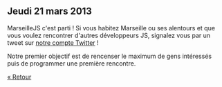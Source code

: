 ## Jeudi 21 mars 2013

MarseilleJS c'est parti ! Si vous habitez Marseille ou ses alentours et que
vous voulez rencontrer d'autres développeurs JS, signalez vous par un tweet sur
[notre compte Twitter](http://twitter.com/MarseilleJS") !

Notre premier objectif est de rencenser le maximum de gens intéressés puis de
programmer une première rencontre.

[« Retour](/)

